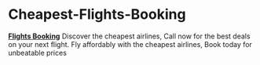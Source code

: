 # Cheapest-Flights-Booking
**[Flights Booking](https://booknowflight.com)**
Discover the cheapest airlines, Call now for the best deals on your next flight.
Fly affordably with the cheapest airlines, Book today for unbeatable prices
